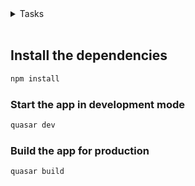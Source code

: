 
<details>
<summary>Tasks</summary>

## Fartakel Test App Definition
    - Landing page, shows posts with a 24 posts pagination, must assign a random picture to each post
    - View Post, upon selecting a post, the contents of post will be shown with options to delete and edit
        - In this page each post can have a random count of comments between (0-5)
    - Edit Post, upon selecting user can edit the post
    - Each post should have its author's user name below it
        - After clicking author's name, user will be redirected to a page with authors info and all the posts that this user has created will be shown here
    - Posts that are Edited should be saved as history (browser storage)
    - Posts that are deleted should be added to delete history (saved locally as json)


### API Routes For Data
    post resource: {
        id, title, body, userId
    }
    posts : https://jsonplaceholder.typicode.com/posts 
    single post : https://jsonplaceholder.typicode.com/posts/<postId>
    update post PUT/PATCH : https://jsonplaceholder.typicode.com/posts/<postId>
    delete post : https://jsonplaceholder.typicode.com/posts/<postId>
    posts of each user : https://jsonplaceholder.typicode.com/posts?userId=<postUserId>
    comments for each post : https://jsonplaceholder.typicode.com/posts/<postId>/comments
    users(authors) info : https://jsonplaceholder.typicode.com/users/<userId>


### Notes
    It is better to log the data and responses to console for each transction.
    For each user's avatar it is better to have an image or the user initials as its avatar
</details>

<br/>

## Install the dependencies
```bash
npm install
```

### Start the app in development mode
```bash
quasar dev
```

### Build the app for production
```bash
quasar build
```

